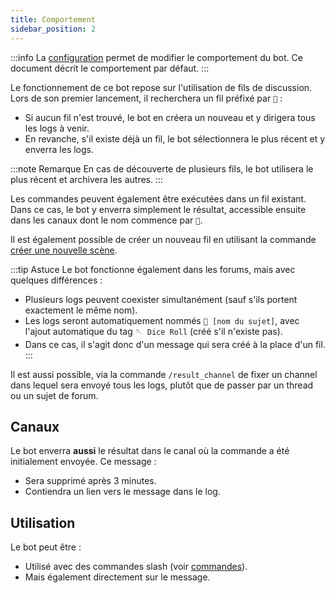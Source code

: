 ```yaml
---
title: Comportement
sidebar_position: 2
---
```


:::info
La [configuration](../admin/config/index.md) permet de modifier le comportement du bot. Ce document décrit le comportement par défaut.
:::

Le fonctionnement de ce bot repose sur l'utilisation de fils de discussion. Lors de son premier lancement, il recherchera un fil préfixé par `🎲` :

- Si aucun fil n'est trouvé, le bot en créera un nouveau et y dirigera tous les logs à venir.
- En revanche, s'il existe déjà un fil, le bot sélectionnera le plus récent et y enverra les logs.

:::note Remarque
En cas de découverte de plusieurs fils, le bot utilisera le plus récent et archivera les autres.
:::

Les commandes peuvent également être exécutées dans un fil existant. Dans ce cas, le bot y enverra simplement le résultat, accessible ensuite dans les canaux dont le nom commence par `🎲`.

Il est également possible de créer un nouveau fil en utilisant la commande [créer une nouvelle scène](../Usage/roll.md#créer-une-nouvelle-scène).

:::tip Astuce
Le bot fonctionne également dans les forums, mais avec quelques différences :
- Plusieurs logs peuvent coexister simultanément (sauf s'ils portent exactement le même nom).
- Les logs seront automatiquement nommés `🎲 [nom du sujet]`, avec l'ajout automatique du tag `🪡 Dice Roll` (créé s'il n'existe pas).
- Dans ce cas, il s'agit donc d'un message qui sera créé à la place d'un fil.
:::

Il est aussi possible, via la commande `/result_channel` de fixer un channel dans lequel sera envoyé tous les logs, plutôt que de passer par un thread ou un sujet de forum. 

## Canaux

Le bot enverra **aussi** le résultat dans le canal où la commande a été initialement envoyée. Ce message :

- Sera supprimé après 3 minutes.
- Contiendra un lien vers le message dans le log.

## Utilisation

Le bot peut être :

- Utilisé avec des commandes slash (voir [commandes](../Usage/roll.md)).
- Mais également directement sur le message.
